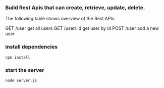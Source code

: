 ### Build Rest Apis that can create, retrieve, update, delete.

The following table shows overview of the Rest APIs:

GET /user get all users
GET /user/:id get user by id
POST /user add a new user

### install dependencies
`npm install`  

### start the server
`node server.js`
